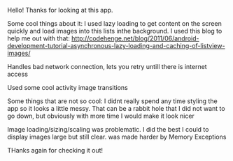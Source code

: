 Hello! Thanks for looking at this app.

Some cool things about it: I used lazy loading to get content on the screen quickly and load images into this lists inthe background.
I used this blog to help me out with that: http://codehenge.net/blog/2011/06/android-development-tutorial-asynchronous-lazy-loading-and-caching-of-listview-images/

Handles bad network connection, lets you retry untill there is internet access

Used some cool activity image transitions

Some things that are not so cool: I didnt really spend any time styling the app so it looks a little messy. That can be a rabbit hole that I did not want to go down, but obviously with more time I would make it look nicer

Image loading/sizing/scaling was problematic. I did the best I could to display images large but still clear. was made harder by Memory Exceptions


THanks again for checking it out!
